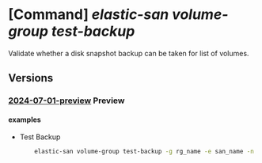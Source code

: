 # [Command] _elastic-san volume-group test-backup_

Validate whether a disk snapshot backup can be taken for list of volumes.

## Versions

### [2024-07-01-preview](/Resources/mgmt-plane/L3N1YnNjcmlwdGlvbnMve30vcmVzb3VyY2Vncm91cHMve30vcHJvdmlkZXJzL21pY3Jvc29mdC5lbGFzdGljc2FuL2VsYXN0aWNzYW5zL3t9L3ZvbHVtZWdyb3Vwcy97fS9wcmViYWNrdXA=/2024-07-01-preview.xml) **Preview**

<!-- mgmt-plane /subscriptions/{}/resourcegroups/{}/providers/microsoft.elasticsan/elasticsans/{}/volumegroups/{}/prebackup 2024-07-01-preview -->

#### examples

- Test Backup
    ```bash
        elastic-san volume-group test-backup -g rg_name -e san_name -n volume_group_name --volume-names "[volume_name]"
    ```
